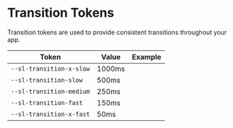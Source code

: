 # Transition Tokens

Transition tokens are used to provide consistent transitions throughout your app.

| Token                      | Value  | Example                                                                                         |
| -------------------------- | ------ | ----------------------------------------------------------------------------------------------- |
| `--sl-transition-x-slow` | 1000ms | <div class="transition-demo" style="transition-duration: var(--sl-transition-x-slow);"></div> |
| `--sl-transition-slow`   | 500ms  | <div class="transition-demo" style="transition-duration: var(--sl-transition-slow);"></div>   |
| `--sl-transition-medium` | 250ms  | <div class="transition-demo" style="transition-duration: var(--sl-transition-medium);"></div> |
| `--sl-transition-fast`   | 150ms  | <div class="transition-demo" style="transition-duration: var(--sl-transition-fast);"></div>   |
| `--sl-transition-x-fast` | 50ms   | <div class="transition-demo" style="transition-duration: var(--sl-transition-x-fast);"></div> |
